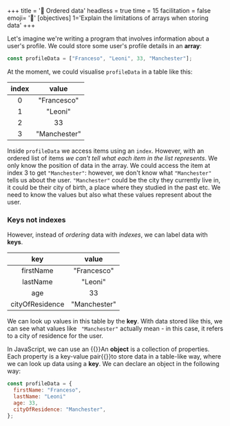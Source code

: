 +++
title = '📏 Ordered data'
headless = true
time = 15
facilitation = false
emoji= '🧩'
[objectives]
    1='Explain the limitations of arrays when storing data'
+++

Let's imagine we're writing a program that involves information about a user's profile.
We could store some user's profile details in an **array**:

```js
const profileData = ["Franceso", "Leoni", 33, "Manchester"];
```

At the moment, we could visualise `profileData` in a table like this:

| index |    value     |
| :---: | :----------: |
|   0   | "Francesco"  |
|   1   |   "Leoni"    |
|   2   |      33      |
|   3   | "Manchester" |

Inside `profileData` we access items using an `index`. However, with an ordered list of items _we can't tell what each item in the list represents_. We only know the position of data in the array. We could access the item at index 3 to get `"Manchester"`: however, we don't know what `"Manchester"` tells us about the user. `"Manchester"` could be the city they currently live in, it could be their city of birth, a place where they studied in the past etc. We need to know the values but also what these values represent about the user.

### Keys not indexes

However, instead of _ordering_ data with _indexes_, we can label data with **keys**.

|       key       |    value     |
| :-------------: | :----------: |
|    firstName    | "Francesco"  |
|    lastName     |   "Leoni"    |
|       age       |      33      |
| cityOfResidence | "Manchester" |

We can look up values in this table by the **key**. With data stored like this, we can see what values like ` "Manchester"` actually mean - in this case, it refers to a city of residence for the user.

In JavaScript, we can use an {{<tooltip title="object">}}An **object** is a collection of properties. Each property is a key-value pair{{</tooltip>}}to store data in a table-like way, where we can look up data using a **key**.
We can declare an object in the following way:

```js
const profileData = {
  firstName: "Franceso",
  lastName: "Leoni"
  age: 33,
  cityOfResidence: "Manchester",
};
```
